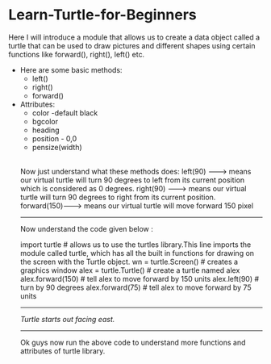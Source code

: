 # Learn-Turtle-for-Beginners
Here I will introduce a module that allows us to create a data object called a turtle that can be used to draw pictures and different shapes using certain functions like forward(), right(), left() etc.
<ul>
<li>
  Here are some basic methods:
 <ul>
    <li>left()</li>
  	<li>right()</li>
  	<li>forward()</li>
 </ul>
</li>
<li>Attributes:
	<ul>
    <li>color -default black</li>
  	<li>bgcolor</li>
  	<li>heading</li>
  	<li>position - 0,0</li>
  	<li>pensize(width)</li>
</li>
</ul>

<br>

Now just understand what these methods does:
left(90) ---> means our virtual turtle will turn 90 degrees to left from its current position which is considered as 0 degrees.
right(90) ---> means our virtual turtle will turn 90 degrees to right from its current position.
forward(150)---> means our virtual turtle will move forward 150 pixel
<hr>

Now understand the code given below :

import turtle             # allows us to use the turtles library.This line imports the module called turtle, which has all the built in functions for drawing on the screen with the Turtle object.
wn = turtle.Screen()      # creates a graphics window
alex = turtle.Turtle()    # create a turtle named alex
alex.forward(150)         # tell alex to move forward by 150 units
alex.left(90)             # turn by 90 degrees
alex.forward(75)          #  tell alex to move forward by 75 units

<hr>
<i>Turtle starts out facing east.</i>
<hr>

 Ok guys now run the above code to understand more functions and attributes of turtle library.
